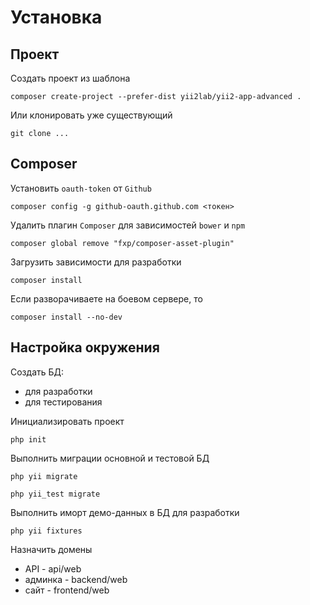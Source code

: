 Установка
==============

## Проект

Создать проект из шаблона

```
composer create-project --prefer-dist yii2lab/yii2-app-advanced .
```

Или клонировать уже существующий

```
git clone ...
```

## Composer

Установить ``oauth-token`` от ``Github``

```
composer config -g github-oauth.github.com <токен>
```

Удалить плагин ``Composer`` для зависимостей ``bower`` и ``npm``

```
composer global remove "fxp/composer-asset-plugin"
```

Загрузить зависимости для разработки

```
composer install
```

Если разворачиваете на боевом сервере, то

```
composer install --no-dev
```

## Настройка окружения

Создать БД:

* для разработки
* для тестирования

Инициализировать проект

```
php init
```

Выполнить миграции основной и тестовой БД

```
php yii migrate
```

```
php yii_test migrate
```

Выполнить иморт демо-данных в БД для разработки

```
php yii fixtures
```

Назначить домены

* API - api/web
* админка - backend/web
* сайт - frontend/web

